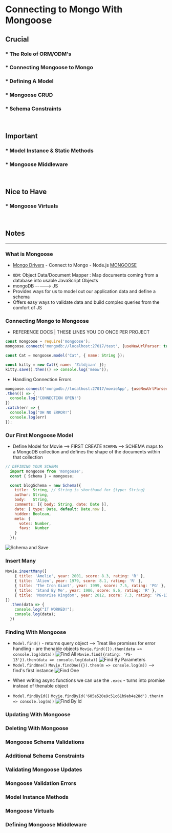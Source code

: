 # Connecting to Mongo With Mongoose

## Crucial 

### * The Role of ORM/ODM's
### * Connecting Mongoose to Mongo
### * Defining A Model
### * Mongoose CRUD
### * Schema Constraints

<br>

## Important 

### * Model Instance & Static Methods
### * Mongoose Middleware

<br>

## Nice to Have

### * Mongoose Virtuals

<br>

## Notes

<hr>

### What is Mongoose
- [Mongo Drivers](https://docs.mongodb.com/drivers/) - Connect to Mongo - Node.js 
[MONGOOSE](https://mongoosejs.com/)
* `ODM`: Object Data/Document Mapper : Map documents coming from a database into usable JavaScript Objects
* mongoDB -----> JS
* Provides ways for us to model out our application data and define a schema
* Offers easy ways to validate data and build complex queries from the comfort of JS


### Connecting Mongo to Mongoose
- REFERENCE DOCS | THESE LINES YOU DO ONCE PER PROJECT
```js
const mongoose = require('mongoose');
mongoose.connect('mongodb://localhost:27017/test', {useNewUrlParser: true, useUnifiedTopology: true});

const Cat = mongoose.model('Cat', { name: String });

const kitty = new Cat({ name: 'Zildjian' });
kitty.save().then(() => console.log('meow'));
```
- Handling Connection Errors
```js
mongoose.connect('mongodb://localhost:27017/movieApp', {useNewUrlParser: true, useUnifiedTopology: true})
.then(() => {
  console.log("CONNECTION OPEN!")
})
.catch(err => {
  console.log("OH NO ERROR!")
  console.log(err)
});
```

### Our First Mongoose Model
- Define Model for Movie --> FIRST CREATE `SCHEMA` --> SCHEMA maps to a MongoDB collection and defines the shape of the documents within that collection
```js
// DEFINING YOUR SCHEMA
  import mongoose from 'mongoose';
  const { Schema } = mongoose;

  const blogSchema = new Schema({
    title:  String, // String is shorthand for {type: String}
    author: String,
    body:   String,
    comments: [{ body: String, date: Date }],
    date: { type: Date, default: Date.now },
    hidden: Boolean,
    meta: {
      votes: Number,
      favs:  Number
    }
  });
```
![Schema and Save](assets/schema.png)

### Insert Many

```js
Movie.insertMany([
    { title: 'Amelie', year: 2001, score: 8.3, rating: 'R' },
    { title: 'Alien', year: 1979, score: 8.1, rating: 'R' },
    { title: 'The Iron Giant', year: 1999, score: 7.5, rating: 'PG' },
    { title: 'Stand By Me', year: 1986, score: 8.6, rating: 'R' },
    { title: 'Moonrise Kingdom', year: 2012, score: 7.3, rating: 'PG-13' }
])
  .then(data => {
    console.log("IT WORKED!");
    console.log(data);
  })
```

### Finding With Mongoose
* `Model.find()` - returns query object --> Treat like promises for error handling - are thenable objects
`Movie.find({}).then(data => console.log(data))`
![Find All](assets/find.png)
`Movie.find({rating: 'PG-13'}).then(data => console.log(data))`
![Find By Parameters](assets/find1.png)
* `Model.findOne()`
`Movie.findOne({}).then(m => console.log(m))` --> find's first instance
![Find One](assets/find2.png)
- When writing async functions we can use the `.exec` - turns into promise instead of thenable object
* `Model.findById()`
`Movie.findById('605a520e9c51c61b9ab4e28d').then(m => console.log(m))`
![Find By Id](assets/find3.png)


### Updating With Mongoose

### Deleting With Mongoose

### Mongoose Schema Validations

### Additional Schema Constraints

### Validating Mongoose Updates

### Mongoose Validation Errors

### Model Instance Methods

### Mongoose Virtuals

### Defining Mongoose Middleware